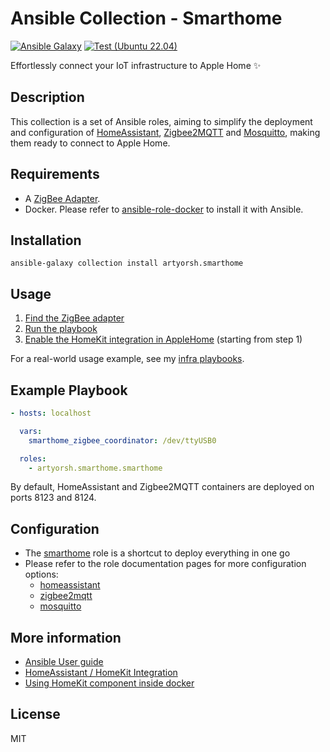 # Ansible Collection - Smarthome

[![Ansible Galaxy](https://img.shields.io/badge/collection-artyorsh.smarthome-blue)](https://galaxy.ansible.com/artyorsh/smarthome)
[![Test (Ubuntu 22.04)](https://github.com/artyorsh/ansible-collection-smarthome/actions/workflows/test-ubuntu-lts.yml/badge.svg?event=push)](https://github.com/artyorsh/ansible-collection-smarthome/actions/workflows/test-ubuntu-lts.yml)

Effortlessly connect your IoT infrastructure to Apple Home ✨

## Description

This collection is a set of Ansible roles, aiming to simplify the deployment and configuration
of [HomeAssistant](https://home-assistant.io),
[Zigbee2MQTT](https://www.zigbee2mqtt.io)
and [Mosquitto](https://mosquitto.org),
making them ready to connect to Apple Home.

## Requirements

- A [ZigBee Adapter](https://www.zigbee2mqtt.io/guide/getting-started/#prerequisites).
- Docker. Please refer to [ansible-role-docker](https://github.com/geerlingguy/ansible-role-docker?tab=readme-ov-file#ansible-role-docker) to install it with Ansible.

## Installation

```
ansible-galaxy collection install artyorsh.smarthome
```

## Usage

<!-- TODO: enable mqtt in HA by default! -->
<!-- see https://www.home-assistant.io/integrations/alarm_control_panel.mqtt/#state_topic -->
<!-- see https://www.home-assistant.io/integrations/alarm_control_panel.mqtt/#command_topic -->

1. [Find the ZigBee adapter](https://www.zigbee2mqtt.io/guide/getting-started/#installation)
2. [Run the playbook](#example-playbook)
3. [Enable the HomeKit integration in AppleHome](https://www.home-assistant.io/integrations/homekit/#setup) (starting from step 1)

For a real-world usage example, see my [infra playbooks](https://github.com/artyorsh/infra).

## Example Playbook

```yaml
- hosts: localhost

  vars:
    smarthome_zigbee_coordinator: /dev/ttyUSB0

  roles:
    - artyorsh.smarthome.smarthome
```

By default, HomeAssistant and Zigbee2MQTT containers are deployed on ports 8123 and 8124.

## Configuration

- The [smarthome](./roles/smarthome/README.md) role is a shortcut to deploy everything in one go
- Please refer to the role documentation pages for more configuration options:
  - [homeassistant](./roles/homeassistant/README.md)
  - [zigbee2mqtt](./roles/zigbee2mqtt/README.md)
  - [mosquitto](./roles/mosquitto/README.md)

## More information

- [Ansible User guide](https://docs.ansible.com/ansible/latest/user_guide/index.html)
- [HomeAssistant / HomeKit Integration](https://www.home-assistant.io/integrations/homekit)
- [Using HomeKit component inside docker](https://community.home-assistant.io/t/using-homekit-component-inside-docker/45409/45?page=2)

## License

MIT
